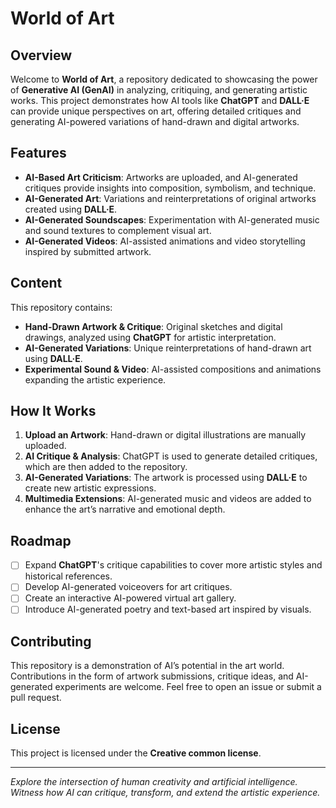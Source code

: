 # World of Art

## Overview
Welcome to **World of Art**, a repository dedicated to showcasing the power of **Generative AI (GenAI)** in analyzing, critiquing, and generating artistic works. This project demonstrates how AI tools like **ChatGPT** and **DALL·E** can provide unique perspectives on art, offering detailed critiques and generating AI-powered variations of hand-drawn and digital artworks.

## Features
- **AI-Based Art Criticism**: Artworks are uploaded, and AI-generated critiques provide insights into composition, symbolism, and technique.
- **AI-Generated Art**: Variations and reinterpretations of original artworks created using **DALL·E**.
- **AI-Generated Soundscapes**: Experimentation with AI-generated music and sound textures to complement visual art.
- **AI-Generated Videos**: AI-assisted animations and video storytelling inspired by submitted artwork.

## Content
This repository contains:
- **Hand-Drawn Artwork & Critique**: Original sketches and digital drawings, analyzed using **ChatGPT** for artistic interpretation.
- **AI-Generated Variations**: Unique reinterpretations of hand-drawn art using **DALL·E**.
- **Experimental Sound & Video**: AI-assisted compositions and animations expanding the artistic experience.

## How It Works
1. **Upload an Artwork**: Hand-drawn or digital illustrations are manually uploaded.
2. **AI Critique & Analysis**: ChatGPT is used to generate detailed critiques, which are then added to the repository.
3. **AI-Generated Variations**: The artwork is processed using **DALL·E** to create new artistic expressions.
4. **Multimedia Extensions**: AI-generated music and videos are added to enhance the art’s narrative and emotional depth.

## Roadmap
- [ ] Expand **ChatGPT**'s critique capabilities to cover more artistic styles and historical references.
- [ ] Develop AI-generated voiceovers for art critiques.
- [ ] Create an interactive AI-powered virtual art gallery.
- [ ] Introduce AI-generated poetry and text-based art inspired by visuals.

## Contributing
This repository is a demonstration of AI’s potential in the art world. Contributions in the form of artwork submissions, critique ideas, and AI-generated experiments are welcome. Feel free to open an issue or submit a pull request.

## License
This project is licensed under the **Creative common license**.

---

_Explore the intersection of human creativity and artificial intelligence. Witness how AI can critique, transform, and extend the artistic experience._

